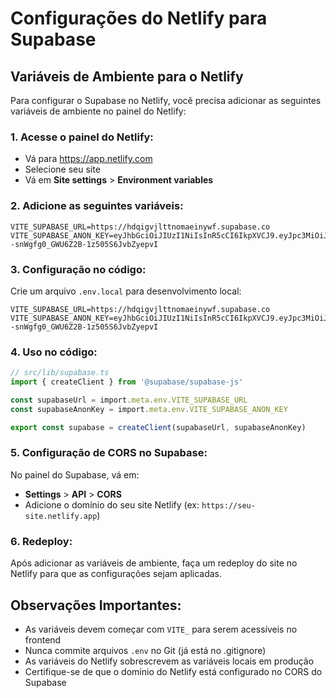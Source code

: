 # Configurações do Netlify para Supabase

## Variáveis de Ambiente para o Netlify

Para configurar o Supabase no Netlify, você precisa adicionar as seguintes variáveis de ambiente no painel do Netlify:

### 1. Acesse o painel do Netlify:
- Vá para https://app.netlify.com
- Selecione seu site
- Vá em **Site settings** > **Environment variables**

### 2. Adicione as seguintes variáveis:

```
VITE_SUPABASE_URL=https://hdqigvjlttnomaeinywf.supabase.co
VITE_SUPABASE_ANON_KEY=eyJhbGciOiJIUzI1NiIsInR5cCI6IkpXVCJ9.eyJpc3MiOiJzdXBhYmFzZSIsInJlZiI6ImhkcWlndmpsdHRub21hZWlueXdmIiwicm9sZSI6ImFub24iLCJpYXQiOjE3NTQzMjc3MTgsImV4cCI6MjA2OTkwMzcxOH0.KK4ZooIq8--snWgfg0_GWU6Z2B-1z505S6JvbZyepvI
```

### 3. Configuração no código:

Crie um arquivo `.env.local` para desenvolvimento local:

```env
VITE_SUPABASE_URL=https://hdqigvjlttnomaeinywf.supabase.co
VITE_SUPABASE_ANON_KEY=eyJhbGciOiJIUzI1NiIsInR5cCI6IkpXVCJ9.eyJpc3MiOiJzdXBhYmFzZSIsInJlZiI6ImhkcWlndmpsdHRub21hZWlueXdmIiwicm9sZSI6ImFub24iLCJpYXQiOjE3NTQzMjc3MTgsImV4cCI6MjA2OTkwMzcxOH0.KK4ZooIq8--snWgfg0_GWU6Z2B-1z505S6JvbZyepvI
```

### 4. Uso no código:

```typescript
// src/lib/supabase.ts
import { createClient } from '@supabase/supabase-js'

const supabaseUrl = import.meta.env.VITE_SUPABASE_URL
const supabaseAnonKey = import.meta.env.VITE_SUPABASE_ANON_KEY

export const supabase = createClient(supabaseUrl, supabaseAnonKey)
```

### 5. Configuração de CORS no Supabase:

No painel do Supabase, vá em:
- **Settings** > **API** > **CORS**
- Adicione o domínio do seu site Netlify (ex: `https://seu-site.netlify.app`)

### 6. Redeploy:

Após adicionar as variáveis de ambiente, faça um redeploy do site no Netlify para que as configurações sejam aplicadas.

## Observações Importantes:

- As variáveis devem começar com `VITE_` para serem acessíveis no frontend
- Nunca commite arquivos `.env` no Git (já está no .gitignore)
- As variáveis do Netlify sobrescrevem as variáveis locais em produção
- Certifique-se de que o domínio do Netlify está configurado no CORS do Supabase